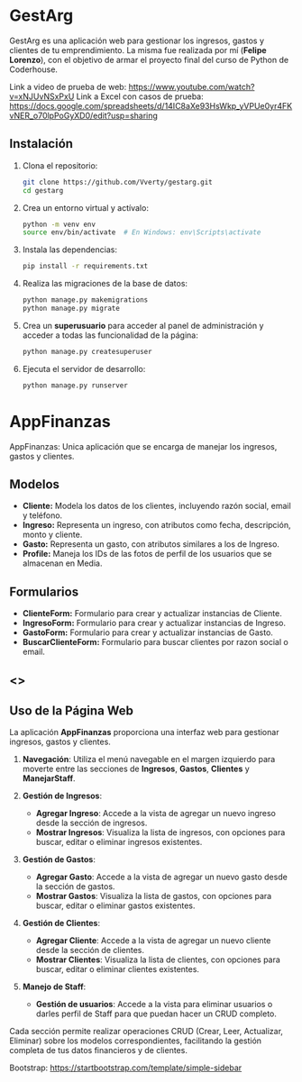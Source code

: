 # GestArg

GestArg es una aplicación web para gestionar los ingresos, gastos y clientes de tu emprendimiento.
La misma fue realizada por mí (**Felipe Lorenzo**), con el objetivo de armar el proyecto final del curso de Python de Coderhouse.

Link a video de prueba de web: https://www.youtube.com/watch?v=xNJUvNSxPxU
Link a Excel con casos de prueba: https://docs.google.com/spreadsheets/d/14IC8aXe93HsWkp_yVPUe0yr4FKvNER_o70lpPoGyXD0/edit?usp=sharing

## Instalación

1. Clona el repositorio:
   ```bash
   git clone https://github.com/Vverty/gestarg.git
   cd gestarg

2. Crea un entorno virtual y actívalo:
    
    ```bash
    python -m venv env
    source env/bin/activate  # En Windows: env\Scripts\activate

3. Instala las dependencias:

    ```bash
    pip install -r requirements.txt

4. Realiza las migraciones de la base de datos:

    ```bash
    python manage.py makemigrations
    python manage.py migrate

5. Crea un **superusuario** para acceder al panel de administración y acceder a todas las funcionalidad de la página:

    ```bash
    python manage.py createsuperuser

6. Ejecuta el servidor de desarrollo:

    ```bash
    python manage.py runserver

# AppFinanzas

AppFinanzas: Unica aplicación que se encarga de manejar los ingresos, gastos y clientes.

## Modelos

- **Cliente:** Modela los datos de los clientes, incluyendo razón social, email y teléfono.
- **Ingreso:** Representa un ingreso, con atributos como fecha, descripción, monto y cliente.
- **Gasto:** Representa un gasto, con atributos similares a los de Ingreso.
- **Profile:** Maneja los IDs de las fotos de perfil de los usuarios que se almacenan en Media.

## Formularios

- **ClienteForm:** Formulario para crear y actualizar instancias de Cliente.
- **IngresoForm:** Formulario para crear y actualizar instancias de Ingreso.
- **GastoForm:** Formulario para crear y actualizar instancias de Gasto.
- **BuscarClienteForm:** Formulario para buscar clientes por razon social o email.

## <> ##

## Uso de la Página Web

La aplicación **AppFinanzas** proporciona una interfaz web para gestionar ingresos, gastos y clientes.

1. **Navegación**: Utiliza el menú navegable en el margen izquierdo para moverte entre las secciones de **Ingresos**, **Gastos**,  **Clientes** y **ManejarStaff**.

2. **Gestión de Ingresos**:
   - **Agregar Ingreso**: Accede a la vista de agregar un nuevo ingreso desde la sección de ingresos.
   - **Mostrar Ingresos**: Visualiza la lista de ingresos, con opciones para buscar, editar o eliminar ingresos existentes.

3. **Gestión de Gastos**:
   - **Agregar Gasto**: Accede a la vista de agregar un nuevo gasto desde la sección de gastos.
   - **Mostrar Gastos**: Visualiza la lista de gastos, con opciones para buscar, editar o eliminar gastos existentes.

4. **Gestión de Clientes**:
   - **Agregar Cliente**: Accede a la vista de agregar un nuevo cliente desde la sección de clientes.
   - **Mostrar Clientes**: Visualiza la lista de clientes, con opciones para buscar, editar o eliminar clientes existentes.

5. **Manejo de Staff**:
   - **Gestión de usuarios**: Accede a la vista para eliminar usuarios o darles perfil de Staff para que puedan hacer un CRUD completo.

Cada sección permite realizar operaciones CRUD (Crear, Leer, Actualizar, Eliminar) sobre los modelos correspondientes, facilitando la gestión completa de tus datos financieros y de clientes.

Bootstrap: https://startbootstrap.com/template/simple-sidebar
